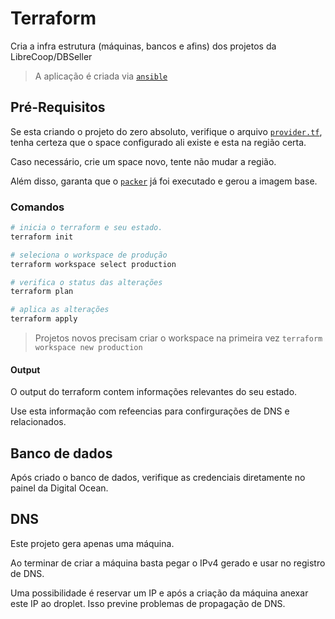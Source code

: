 # Terraform

Cria a infra estrutura (máquinas, bancos e afins) dos projetos da LibreCoop/DBSeller

> A aplicação é criada via [`ansible`](../ansible/README.md)

## Pré-Requisitos

Se esta criando o projeto do zero absoluto, verifique o arquivo [`provider.tf`](provider.tf), tenha certeza que o space configurado ali existe e esta na região certa.

Caso necessário, crie um space novo, tente não mudar a região.

Além disso, garanta que o [`packer`](../packer/README.md) já foi executado e gerou a imagem base.

### Comandos

```sh
# inicia o terraform e seu estado.
terraform init

# seleciona o workspace de produção
terraform workspace select production

# verifica o status das alterações
terraform plan

# aplica as alterações
terraform apply
```

> Projetos novos precisam criar o workspace na primeira vez
> `terraform workspace new production`

#### Output

O output do terraform contem informações relevantes do seu estado.

Use esta informação com refeencias para confirgurações de DNS e relacionados.

## Banco de dados

Após criado o banco de dados, verifique as credenciais diretamente no painel da Digital Ocean.

## DNS

Este projeto gera apenas uma máquina.

Ao terminar de criar a máquina basta pegar o IPv4 gerado e usar no registro de DNS.

Uma possibilidade é reservar um IP e após a criação da máquina anexar este IP ao droplet.
Isso previne problemas de propagação de DNS.